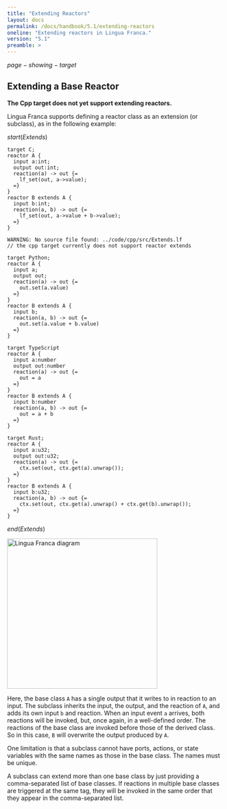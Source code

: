```yaml
---
title: "Extending Reactors"
layout: docs
permalink: /docs/handbook/5.1/extending-reactors
oneline: "Extending reactors in Lingua Franca."
version: "5.1"
preamble: >
---
```


$page-showing-target$

## Extending a Base Reactor

<div class="lf-cpp">

**The Cpp target does not yet support extending reactors.**

</div>

<div class="lf-c lf-py lf-ts lf-rs">

Lingua Franca supports defining a reactor class as an extension (or subclass), as in the following example:

$start(Extends)$

```lf-c
target C;
reactor A {
  input a:int;
  output out:int;
  reaction(a) -> out {=
    lf_set(out, a->value);
  =}
}
reactor B extends A {
  input b:int;
  reaction(a, b) -> out {=
    lf_set(out, a->value + b->value);
  =}
}
```

```lf-cpp
WARNING: No source file found: ../code/cpp/src/Extends.lf
// the cpp target currently does not support reactor extends
```

```lf-py
target Python;
reactor A {
  input a;
  output out;
  reaction(a) -> out {=
    out.set(a.value)
  =}
}
reactor B extends A {
  input b;
  reaction(a, b) -> out {=
    out.set(a.value + b.value)
  =}
}
```

```lf-ts
target TypeScript
reactor A {
  input a:number
  output out:number
  reaction(a) -> out {=
    out = a
  =}
}
reactor B extends A {
  input b:number
  reaction(a, b) -> out {=
    out = a + b
  =}
}
```

```lf-rs
target Rust;
reactor A {
  input a:u32;
  output out:u32;
  reaction(a) -> out {=
    ctx.set(out, ctx.get(a).unwrap());
  =}
}
reactor B extends A {
  input b:u32;
  reaction(a, b) -> out {=
    ctx.set(out, ctx.get(a).unwrap() + ctx.get(b).unwrap());
  =}
}
```

$end(Extends)$

<img alt="Lingua Franca diagram" src="../../../../../img/diagrams/Extends.svg" width="350"/>

Here, the base class `A` has a single output that it writes to in reaction to an input. The subclass inherits the input, the output, and the reaction of `A`, and adds its own input `b` and reaction. When an input event `a` arrives, both reactions will be invoked, but, once again, in a well-defined order. The reactions of the base class are invoked before those of the derived class. So in this case, `B` will overwrite the output produced by `A`.

One limitation is that a subclass cannot have ports, actions, or state variables with the same names as those in the base class. The names must be unique.

A subclass can extend more than one base class by just providing a comma-separated list of base classes. If reactions in multiple base classes are triggered at the same tag, they will be invoked in the same order that they appear in the comma-separated list.

</div>
